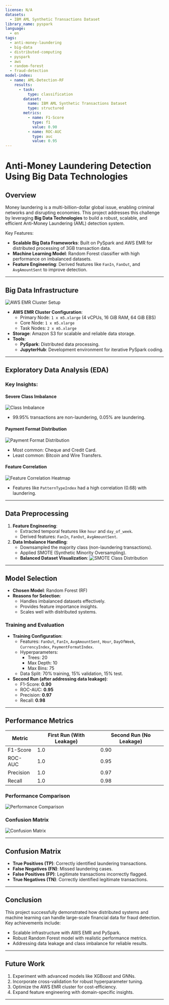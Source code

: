 ```yaml
---
license: N/A
datasets:
  - IBM AML Synthetic Transactions Dataset
library_name: pyspark
language:
  - en
tags:
  - anti-money-laundering
  - big-data
  - distributed-computing
  - pyspark
  - aws
  - random-forest
  - fraud-detection
model-index:
  - name: AML-Detection-RF
    results:
      - task:
          type: classification
        dataset:
          name: IBM AML Synthetic Transactions Dataset
          type: structured
        metrics:
          - name: F1-Score
            type: f1
            value: 0.90
          - name: ROC-AUC
            type: auc
            value: 0.95
---
```


# **Anti-Money Laundering Detection Using Big Data Technologies**

## **Overview**
Money laundering is a multi-billion-dollar global issue, enabling criminal networks and disrupting economies. This project addresses this challenge by leveraging **Big Data Technologies** to build a robust, scalable, and efficient Anti-Money Laundering (AML) detection system.

Key Features:
- **Scalable Big Data Frameworks**: Built on PySpark and AWS EMR for distributed processing of 3GB transaction data.
- **Machine Learning Model**: Random Forest classifier with high performance on imbalanced datasets.
- **Feature Engineering**: Derived features like `FanIn`, `FanOut`, and `AvgAmountSent` to improve detection.

---

## **Big Data Infrastructure**
![AWS EMR Cluster Setup](path_to_image/aws_emr_cluster_diagram.png)

- **AWS EMR Cluster Configuration**:
  - Primary Node: `1 x m5.xlarge` (4 vCPUs, 16 GiB RAM, 64 GiB EBS)
  - Core Node: `1 x m5.xlarge`
  - Task Nodes: `2 x m5.xlarge`
- **Storage**: Amazon S3 for scalable and reliable data storage.
- **Tools**:
  - **PySpark**: Distributed data processing.
  - **JupyterHub**: Development environment for iterative PySpark coding.

---

## **Exploratory Data Analysis (EDA)**
### Key Insights:
#### **Severe Class Imbalance**
![Class Imbalance](path_to_image/class_imbalance_chart.png)
- 99.95% transactions are non-laundering, 0.05% are laundering.

#### **Payment Format Distribution**
![Payment Format Distribution](path_to_image/payment_format_distribution_chart.png)
- Most common: Cheque and Credit Card.
- Least common: Bitcoin and Wire Transfers.

#### **Feature Correlation**
![Feature Correlation Heatmap](path_to_image/feature_correlation_heatmap.png)
- Features like `PatternTypeIndex` had a high correlation (0.68) with laundering.

---

## **Data Preprocessing**
1. **Feature Engineering**:
   - Extracted temporal features like `hour` and `day_of_week`.
   - Derived features: `FanIn`, `FanOut`, `AvgAmountSent`.
2. **Data Imbalance Handling**:
   - Downsampled the majority class (non-laundering transactions).
   - Applied SMOTE (Synthetic Minority Oversampling).
   - **Balanced Dataset Visualization**:
     ![SMOTE Class Distribution](path_to_image/smote_class_distribution_chart.png)

---

## **Model Selection**
- **Chosen Model**: Random Forest (RF)
- **Reasons for Selection**:
  - Handles imbalanced datasets effectively.
  - Provides feature importance insights.
  - Scales well with distributed systems.
 
### **Training and Evaluation**
- **Training Configuration**:
  - Features: `FanOut`, `FanIn`, `AvgAmountSent`, `Hour`, `DayOfWeek`, `CurrencyIndex`, `PaymentFormatIndex`.
  - Hyperparameters: 
    - Trees: 20
    - Max Depth: 10
    - Max Bins: 75
  - Data Split: 70% training, 15% validation, 15% test.
- **Second Run (after addressing data leakage)**:
  - F1-Score: **0.90**
  - ROC-AUC: **0.95**
  - Precision: **0.97**
  - Recall: **0.98**

---

## **Performance Metrics**
| Metric        | First Run (With Leakage) | Second Run (No Leakage) |
|---------------|---------------------------|--------------------------|
| F1-Score      | 1.0                       | 0.90                    |
| ROC-AUC       | 1.0                       | 0.95                    |
| Precision     | 1.0                       | 0.97                    |
| Recall        | 1.0                       | 0.98                    |

### **Performance Comparison**
![Performance Comparison](path_to_image/performance_comparison_chart.png)

### **Confusion Matrix**
![Confusion Matrix](path_to_image/confusion_matrix.png)

---

## **Confusion Matrix**
- **True Positives (TP)**: Correctly identified laundering transactions.
- **False Negatives (FN)**: Missed laundering cases.
- **False Positives (FP)**: Legitimate transactions incorrectly flagged.
- **True Negatives (TN)**: Correctly identified legitimate transactions.

---

## **Conclusion**
This project successfully demonstrated how distributed systems and machine learning can handle large-scale financial data for fraud detection. Key achievements include:
- Scalable infrastructure with AWS EMR and PySpark.
- Robust Random Forest model with realistic performance metrics.
- Addressing data leakage and class imbalance for reliable results.

---

## **Future Work**
1. Experiment with advanced models like XGBoost and GNNs.
2. Incorporate cross-validation for robust hyperparameter tuning.
3. Optimize the AWS EMR cluster for cost-efficiency.
4. Expand feature engineering with domain-specific insights.

---

